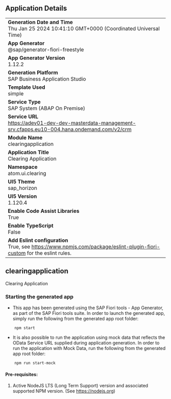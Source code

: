 ## Application Details
|               |
| ------------- |
|**Generation Date and Time**<br>Thu Jan 25 2024 10:41:10 GMT+0000 (Coordinated Universal Time)|
|**App Generator**<br>@sap/generator-fiori-freestyle|
|**App Generator Version**<br>1.12.2|
|**Generation Platform**<br>SAP Business Application Studio|
|**Template Used**<br>simple|
|**Service Type**<br>SAP System (ABAP On Premise)|
|**Service URL**<br>https://adev01-dev-dev-masterdata-management-srv.cfapps.eu10-004.hana.ondemand.com/v2/crm
|**Module Name**<br>clearingapplication|
|**Application Title**<br>Clearing Application|
|**Namespace**<br>atom.ui.clearing|
|**UI5 Theme**<br>sap_horizon|
|**UI5 Version**<br>1.120.4|
|**Enable Code Assist Libraries**<br>True|
|**Enable TypeScript**<br>False|
|**Add Eslint configuration**<br>True, see https://www.npmjs.com/package/eslint-plugin-fiori-custom for the eslint rules.|

## clearingapplication

Clearing Application

### Starting the generated app

-   This app has been generated using the SAP Fiori tools - App Generator, as part of the SAP Fiori tools suite.  In order to launch the generated app, simply run the following from the generated app root folder:

```
    npm start
```

- It is also possible to run the application using mock data that reflects the OData Service URL supplied during application generation.  In order to run the application with Mock Data, run the following from the generated app root folder:

```
    npm run start-mock
```

#### Pre-requisites:

1. Active NodeJS LTS (Long Term Support) version and associated supported NPM version.  (See https://nodejs.org)


